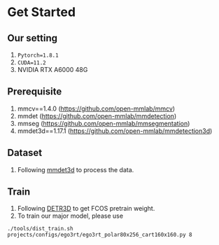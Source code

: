 # Get Started
## Our setting
1. `Pytorch=1.8.1`
2. `CUDA=11.2`
3. NVIDIA RTX A6000 48G
## Prerequisite
1. mmcv==1.4.0 (https://github.com/open-mmlab/mmcv)
2. mmdet (https://github.com/open-mmlab/mmdetection)
3. mmseg (https://github.com/open-mmlab/mmsegmentation)
4. mmdet3d==1.17.1 (https://github.com/open-mmlab/mmdetection3d)

## Dataset
1. Following [mmdet3d](https://github.com/open-mmlab/mmdetection3d) to process the data.

## Train
1. Following [DETR3D](https://github.com/WangYueFt/detr3d) to get FCOS pretrain weight.
2. To train our major model, please use
```
./tools/dist_train.sh projects/configs/ego3rt/ego3rt_polar80x256_cart160x160.py 8
```